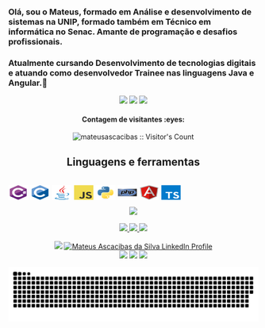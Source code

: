 ### Olá, sou o Mateus, formado em Análise e desenvolvimento de sistemas na UNIP, formado também em Técnico em informática no Senac. Amante de programação e desafios profissionais. 
### Atualmente cursando Desenvolvimento de tecnologias digitais e atuando como desenvolvedor Trainee nas linguagens Java e Angular.💬

<p align="center">

 <img src="https://badges.pufler.dev/years/mateusascacibas"/>
 <img src="https://badges.pufler.dev/repos/mateusascacibas"/>
 <img src="https://badges.pufler.dev/commits/monthly/mateusascacibas" />

</p>

<p align = "center" >
<h4 align="center">Contagem de visitantes :eyes:</h4>
<p align="center"><img src="https://profile-counter.glitch.me/{Mateus-Ascacibas}/count.svg" alt="mateusascacibas :: Visitor's Count" /></p>
<p align="center">
   
<div>
 
 <h2 align="center">Linguagens e ferramentas</h2>

<p align="center">
 <div style="display: inline-block" align="center"><br>
               <img align="center" alt="Mateus-C#" height="30" width="40" src = "https://raw.githubusercontent.com/devicons/devicon/master/icons/csharp/csharp-original.svg">
               <img align="center" alt="Mateus-C" height="30" width="40" src = "https://raw.githubusercontent.com/devicons/devicon/master/icons/c/c-original.svg">
               <img align="center" alt="Mateus-Java" height="30" width="40" src = "https://raw.githubusercontent.com/devicons/devicon/master/icons/java/java-original.svg">
               <img align="center" alt="Mateus-Javacript" height="30" width="40" src = "https://raw.githubusercontent.com/devicons/devicon/master/icons/javascript/javascript-original.svg">
               <img align="center" alt="Mateus-Python" height="30" width="40" src = "https://raw.githubusercontent.com/devicons/devicon/master/icons/python/python-original.svg">
   <img align="center" alt="Mateus-PHP" height="30" width="40" src = "https://raw.githubusercontent.com/devicons/devicon/master/icons/php/php-original.svg">
   <img align="center" alt="Mateus-Angular" height="30" width="40" src = "https://raw.githubusercontent.com/devicons/devicon/master/icons/angularjs/angularjs-original.svg">
    <img align="center" alt="Mateus-Typescript" height="30" width="40" src = "https://raw.githubusercontent.com/devicons/devicon/master/icons/typescript/typescript-original.svg">
   
</div>
</p>

<p align = "center">
 <img height="285em" src="https://activity-graph.herokuapp.com/graph?username=mateusascacibas&theme=xcode">
</p> 
<div align = "center">
<a href="https://github.com/mateusascacibas">
<img height="180em" src="https://github-readme-stats.vercel.app/api?username=mateusascacibas&show_icons=true&theme=dark&include_all_commits=true&count_private=true"/>
<img height="180em" src="https://github-readme-stats.vercel.app/api/top-langs/?username=mateusascacibas&layout=compact&langs_count=7&theme=dark"/>
 <img height="160em"  src="https://github-readme-streak-stats.herokuapp.com/?user=mateusascacibas&show_icons=true&locale=en&layout=compact&theme=dark" />
</div>

 <br>
<div align = "center" > 
  <a href="https://www.instagram.com/ascacibas_mateus/?hl=pt-br" target="_blank"><img src="https://img.shields.io/badge/-Instagram-%23E4405F?style=for-the-badge&logo=instagram&logoColor=white" target="_blank"></a>
    <a href="https://www.linkedin.com/in/mateus-a-62a907142/">
    <img src="https://www.vectorlogo.zone/logos/linkedin/linkedin-icon.svg" alt="Mateus Ascacibas da Silva LinkedIn Profile" height="30" width="30">
  </a>
  <br>
 <img src="https://img.shields.io/static/v1?label=Devops&message=Git&color=7159c1&style=for-the-badge%logo=ghost"/>
 <img src="https://img.shields.io/static/v1?label=Front-End&message=Angular&color=a6120d&style=for-the-badge%logo=ghost"/>
 <img src="https://img.shields.io/static/v1?label=Back-End&message=Java&color=f67317&style=for-the-badge%logo=ghost"/>

  ![Snake animation](https://github.com/mateusascacibas/mateusascacibas/blob/output/github-contribution-grid-snake.svg)
 
</div>
            
